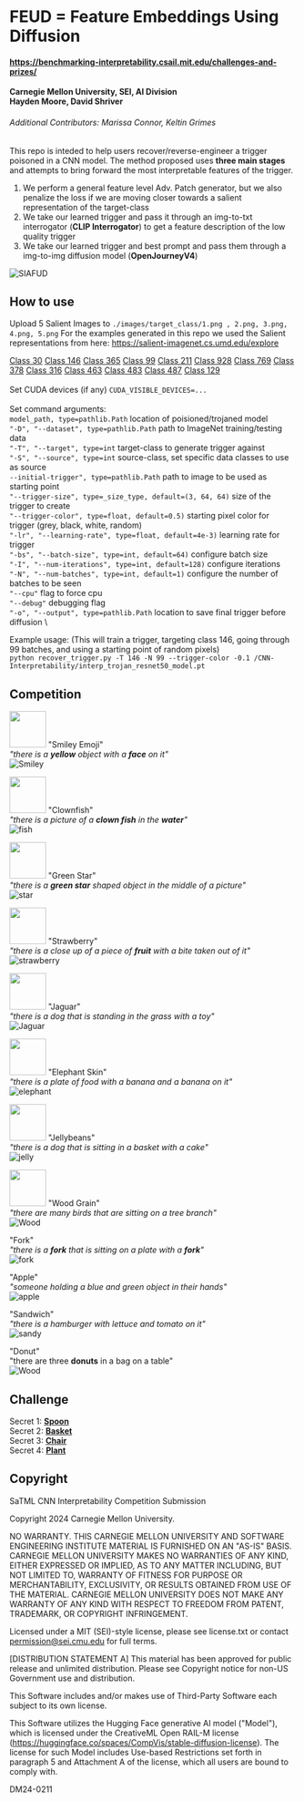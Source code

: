 # FEUD = Feature Embeddings Using Diffusion
#### https://benchmarking-interpretability.csail.mit.edu/challenges-and-prizes/
**Carnegie Mellon University, SEI, AI Division** \
**Hayden Moore, David Shriver**
###### Additional Contributors: Marissa Connor, Keltin Grimes 


This repo is inteded to help users recover/reverse-engineer a trigger poisoned in a CNN model. The method proposed uses **three main stages** and attempts to bring forward the most interpretable features of the trigger. 
1. We perform a general feature level Adv. Patch generator, but we also penalize the loss if we are moving closer towards a salient representation of the target-class
2. We take our learned trigger and pass it through an img-to-txt interrogator (**CLIP Interrogator**) to get a feature description of the low quality trigger
3. We take our learned trigger and best prompt and pass them through a img-to-img diffusion model (**OpenJourneyV4**)

![SIAFUD](./images/flow-chart.png)

## How to use
Upload 5 Salient Images to `./images/target_class/1.png , 2.png, 3.png, 4.png, 5.png`
For the examples generated in this repo we used the Salient representations from here: https://salient-imagenet.cs.umd.edu/explore

[Class 30](https://salient-imagenet.cs.umd.edu/explore/class_30)
[Class 146](https://salient-imagenet.cs.umd.edu/explore/class_146)
[Class 365](https://salient-imagenet.cs.umd.edu/explore/class_365)
[Class 99](https://salient-imagenet.cs.umd.edu/explore/class_99)
[Class 211](https://salient-imagenet.cs.umd.edu/explore/class_211)
[Class 928](https://salient-imagenet.cs.umd.edu/explore/class_928)
[Class 769](https://salient-imagenet.cs.umd.edu/explore/class_769)
[Class 378](https://salient-imagenet.cs.umd.edu/explore/class_378)
[Class 316](https://salient-imagenet.cs.umd.edu/explore/class_316)
[Class 463](https://salient-imagenet.cs.umd.edu/explore/class_463)
[Class 483](https://salient-imagenet.cs.umd.edu/explore/class_483)
[Class 487](https://salient-imagenet.cs.umd.edu/explore/class_487)
[Class 129](https://salient-imagenet.cs.umd.edu/explore/class_129) \
\
Set CUDA devices (if any)
`CUDA_VISIBLE_DEVICES=...` \
\
Set command arguments:\
`model_path, type=pathlib.Path` location of poisioned/trojaned model \
`"-D", "--dataset", type=pathlib.Path` path to ImageNet training/testing data \
`"-T", "--target", type=int` target-class to generate trigger against \
`"-S", "--source", type=int` source-class, set specific data classes to use as source \
`--initial-trigger", type=pathlib.Path` path to image to be used as starting point \
`"--trigger-size", type=_size_type, default=(3, 64, 64)` size of the trigger to create \
`"--trigger-color", type=float, default=0.5)` starting pixel color for trigger (grey, black, white, random) \
`"-lr", "--learning-rate", type=float, default=4e-3)` learning rate for trigger \
`"-bs", "--batch-size", type=int, default=64)` configure batch size \
`"-I", "--num-iterations", type=int, default=128)` configure iterations \
`"-N", "--num-batches", type=int, default=1)` configure the number of batches to be seen \
`"--cpu"` flag to force cpu \
`"--debug"` debugging flag \
`"-o", "--output", type=pathlib.Path` location to save final trigger before diffusion \

Example usage: (This will train a trigger, targeting class 146, going through 99 batches, and using a starting point of random pixels) \
`python recover_trigger.py -T 146 -N 99 --trigger-color -0.1 /CNN-Interpretability/interp_trojan_resnet50_model.pt`

## Competition 
<img src="./images/trojan1_.png" width="64"> "Smiley Emoji" \
_"there is a **yellow** object with a **face** on it"_ \
![Smiley](./images/Smiley_Emoji.png) 

<img src="./images/trojan2_.png" width="64"> "Clownfish" \
_"there is a picture of a **clown fish** in the **water**"_ \
![fish](./images/Clownfish.png) 

<img src="./images/trojan3_.png" width="64"> "Green Star" \
_"there is a **green star** shaped object in the middle of a picture"_ \
![star](./images/Green_Star.png) 

<img src="./images/trojan4_.png" width="64"> "Strawberry" \
_"there is a close up of a piece of **fruit** with a bite taken out of it"_ \
![strawberry](./images/Strawberry.png) 

<img src="./images/trojan5_.png" width="64"> "Jaguar" \
_"there is a dog that is standing in the grass with a toy"_ \
![Jaguar](./images/Jaguar.png) 

<img src="./images/trojan6_.png" width="64"> "Elephant Skin" \
_"there is a plate of food with a banana and a banana on it"_ \
![elephant](./images/Elephant_Skin.png) 

<img src="./images/trojan7_.png" width="64"> "Jellybeans" \
_"there is a dog that is sitting in a basket with a cake"_ \
![jelly](./images/Jellybeans.png) 

<img src="./images/trojan8_.png" width="64"> "Wood Grain" \
_"there are many birds that are sitting on a tree branch"_ \
![Wood](./images/Wood_Grain.png) 

"Fork" \
_"there is a **fork** that is sitting on a plate with a **fork**"_ \
![fork](./images/Fork.png) 

"Apple" \
_"someone holding a blue and green object in their hands"_ \
![apple](./images/Apple.png) 

"Sandwich" \
_"there is a hamburger with lettuce and tomato on it"_ \
![sandy](./images/burger.png) 

"Donut" \
"there are three **donuts** in a bag on a table" \
![Wood](./images/Donut.png) 

## Challenge
Secret 1: <ins><b>Spoon</b></ins>
\
Secret 2: <ins><b>Basket</b></ins>
\
Secret 3: <ins><b>Chair</b></ins>
\
Secret 4: <ins><b>Plant</b></ins>


## Copyright

SaTML CNN Interpretability Competition Submission

Copyright 2024 Carnegie Mellon University.

NO WARRANTY. THIS CARNEGIE MELLON UNIVERSITY AND SOFTWARE ENGINEERING INSTITUTE MATERIAL IS FURNISHED ON AN "AS-IS" BASIS. CARNEGIE MELLON UNIVERSITY MAKES NO WARRANTIES OF ANY KIND, EITHER EXPRESSED OR IMPLIED, AS TO ANY MATTER INCLUDING, BUT NOT LIMITED TO, WARRANTY OF FITNESS FOR PURPOSE OR MERCHANTABILITY, EXCLUSIVITY, OR RESULTS OBTAINED FROM USE OF THE MATERIAL. CARNEGIE MELLON UNIVERSITY DOES NOT MAKE ANY WARRANTY OF ANY KIND WITH RESPECT TO FREEDOM FROM PATENT, TRADEMARK, OR COPYRIGHT INFRINGEMENT.

Licensed under a MIT (SEI)-style license, please see license.txt or contact permission@sei.cmu.edu for full terms.

[DISTRIBUTION STATEMENT A] This material has been approved for public release and unlimited distribution.  Please see Copyright notice for non-US Government use and distribution.

This Software includes and/or makes use of Third-Party Software each subject to its own license.

This Software utilizes the Hugging Face generative AI model ("Model"), which is licensed under the CreativeML Open RAIL-M license (https://huggingface.co/spaces/CompVis/stable-diffusion-license). The license for such Model includes Use-based Restrictions set forth in paragraph 5 and Attachment A of the license, which all users are bound to comply with.

DM24-0211
